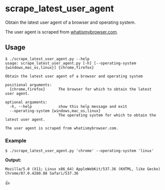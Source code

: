 # scrape_latest_user_agent

Obtain the latest user agent of a browser and operating system.

The user agent is scraped from [whatismybrowser.com](https://www.whatismybrowser.com).

## Usage

```
$ ./scrape_latest_user_agent.py --help
usage: scrape_latest_user_agent.py [-h] [--operating-system {windows,mac_os,linux}] {chrome,firefox}

Obtain the latest user agent of a browser and operating system

positional arguments:
  {chrome,firefox}      The browser for which to obtain the latest user agent.

optional arguments:
  -h, --help            show this help message and exit
  --operating-system {windows,mac_os,linux}
                        The operating system for which to obtain the latest user agent.

The user agent is scraped from whatismybrowser.com.
```


### Example

```
$ ./scrape_latest_user_agent.py 'chrome' --operating-system 'linux'
```

**Output:**
```
Mozilla/5.0 (X11; Linux x86_64) AppleWebKit/537.36 (KHTML, like Gecko) Chrome/87.0.4280.88 Safari/537.36
```

:thumbsup:
